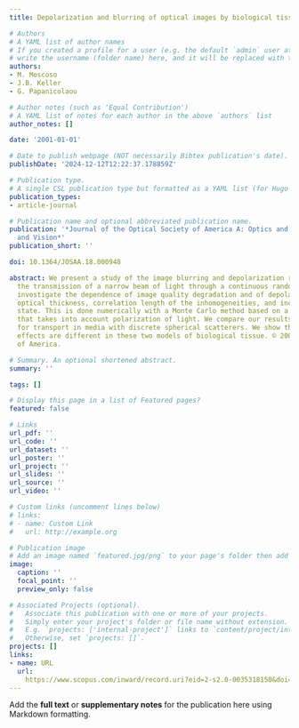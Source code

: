 ```yaml
---
title: Depolarization and blurring of optical images by biological tissue

# Authors
# A YAML list of author names
# If you created a profile for a user (e.g. the default `admin` user at `content/authors/admin/`), 
# write the username (folder name) here, and it will be replaced with their full name and linked to their profile.
authors:
- M. Moscoso
- J.B. Keller
- G. Papanicolaou

# Author notes (such as 'Equal Contribution')
# A YAML list of notes for each author in the above `authors` list
author_notes: []

date: '2001-01-01'

# Date to publish webpage (NOT necessarily Bibtex publication's date).
publishDate: '2024-12-12T12:22:37.178859Z'

# Publication type.
# A single CSL publication type but formatted as a YAML list (for Hugo requirements).
publication_types:
- article-journal

# Publication name and optional abbreviated publication name.
publication: '*Journal of the Optical Society of America A: Optics and Image Science,
  and Vision*'
publication_short: ''

doi: 10.1364/JOSAA.18.000948

abstract: We present a study of the image blurring and depolarization resulting from
  the transmission of a narrow beam of light through a continuous random medium. We
  investigate the dependence of image quality degradation and of depolarization on
  optical thickness, correlation length of the inhomogeneities, and incident polarization
  state. This is done numerically with a Monte Carlo method based on a transport equation
  that takes into account polarization of light. We compare our results with those
  for transport in media with discrete spherical scatterers. We show that depolarization
  effects are different in these two models of biological tissue. © 2001 Optical Society
  of America.

# Summary. An optional shortened abstract.
summary: ''

tags: []

# Display this page in a list of Featured pages?
featured: false

# Links
url_pdf: ''
url_code: ''
url_dataset: ''
url_poster: ''
url_project: ''
url_slides: ''
url_source: ''
url_video: ''

# Custom links (uncomment lines below)
# links:
# - name: Custom Link
#   url: http://example.org

# Publication image
# Add an image named `featured.jpg/png` to your page's folder then add a caption below.
image:
  caption: ''
  focal_point: ''
  preview_only: false

# Associated Projects (optional).
#   Associate this publication with one or more of your projects.
#   Simply enter your project's folder or file name without extension.
#   E.g. `projects: ['internal-project']` links to `content/project/internal-project/index.md`.
#   Otherwise, set `projects: []`.
projects: []
links:
- name: URL
  url: 
    https://www.scopus.com/inward/record.uri?eid=2-s2.0-0035318150&doi=10.1364%2fJOSAA.18.000948&partnerID=40&md5=652bd7ab060c81bc69dc70218fd48535
---
```


Add the **full text** or **supplementary notes** for the publication here using Markdown formatting.
